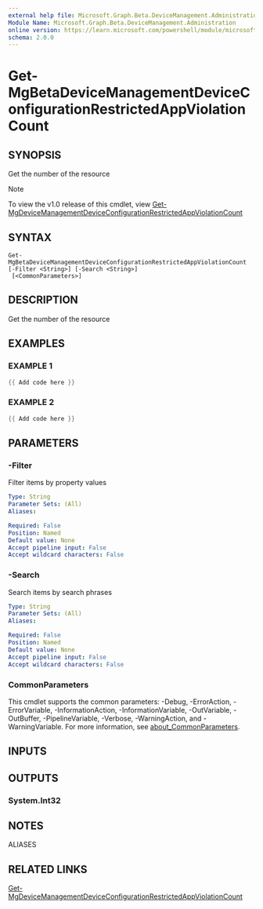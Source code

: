 ```yaml
---
external help file: Microsoft.Graph.Beta.DeviceManagement.Administration-help.xml
Module Name: Microsoft.Graph.Beta.DeviceManagement.Administration
online version: https://learn.microsoft.com/powershell/module/microsoft.graph.beta.devicemanagement.administration/get-mgbetadevicemanagementdeviceconfigurationrestrictedappviolationcount
schema: 2.0.0
---
```


# Get-MgBetaDeviceManagementDeviceConfigurationRestrictedAppViolationCount

## SYNOPSIS
Get the number of the resource

> [!NOTE]
> To view the v1.0 release of this cmdlet, view [Get-MgDeviceManagementDeviceConfigurationRestrictedAppViolationCount](/powershell/module/Microsoft.Graph.DeviceManagement.Administration/Get-MgDeviceManagementDeviceConfigurationRestrictedAppViolationCount?view=graph-powershell-v1.0)

## SYNTAX

```
Get-MgBetaDeviceManagementDeviceConfigurationRestrictedAppViolationCount [-Filter <String>] [-Search <String>]
 [<CommonParameters>]
```

## DESCRIPTION
Get the number of the resource

## EXAMPLES

### EXAMPLE 1
```powershell
{{ Add code here }}
```

### EXAMPLE 2
```powershell
{{ Add code here }}
```

## PARAMETERS

### -Filter
Filter items by property values

```yaml
Type: String
Parameter Sets: (All)
Aliases:

Required: False
Position: Named
Default value: None
Accept pipeline input: False
Accept wildcard characters: False
```

### -Search
Search items by search phrases

```yaml
Type: String
Parameter Sets: (All)
Aliases:

Required: False
Position: Named
Default value: None
Accept pipeline input: False
Accept wildcard characters: False
```

### CommonParameters
This cmdlet supports the common parameters: -Debug, -ErrorAction, -ErrorVariable, -InformationAction, -InformationVariable, -OutVariable, -OutBuffer, -PipelineVariable, -Verbose, -WarningAction, and -WarningVariable. For more information, see [about_CommonParameters](http://go.microsoft.com/fwlink/?LinkID=113216).

## INPUTS

## OUTPUTS

### System.Int32
## NOTES

ALIASES

## RELATED LINKS
[Get-MgDeviceManagementDeviceConfigurationRestrictedAppViolationCount](/powershell/module/Microsoft.Graph.DeviceManagement.Administration/Get-MgDeviceManagementDeviceConfigurationRestrictedAppViolationCount?view=graph-powershell-v1.0)

